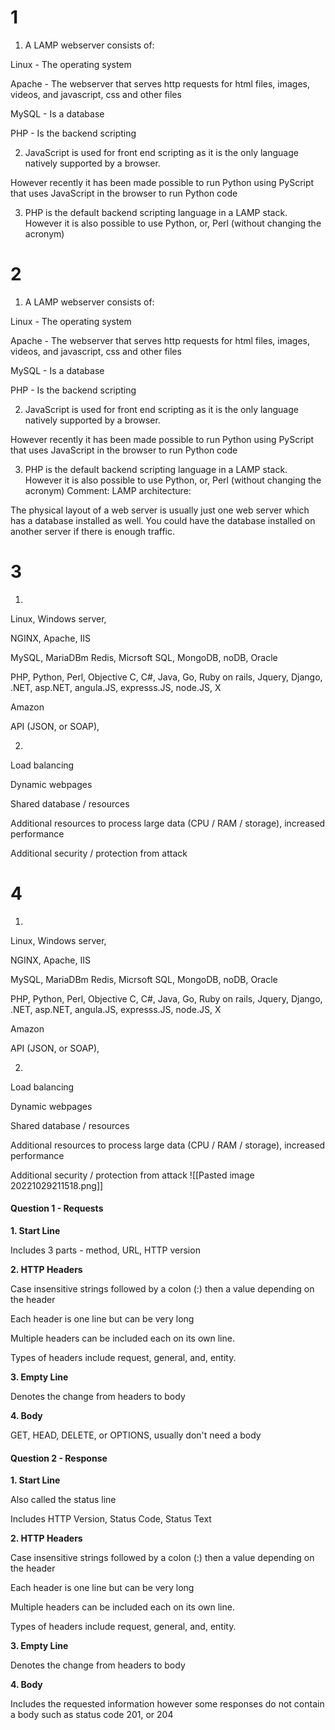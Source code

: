 # 1 
1. A LAMP webserver consists of:

Linux - The operating system

Apache - The webserver that serves http requests for html files, images, videos, and javascript, css and other files

MySQL - Is a database

PHP - Is the backend scripting 



2. JavaScript is used for front end scripting as it is the only language natively supported by a browser. 

However recently it has been made possible to run Python using PyScript that uses JavaScript in the browser to run Python code



3. PHP is the default backend scripting language in  a LAMP stack. However it is also possible to use Python, or, Perl (without changing the acronym)

# 2
1. A LAMP webserver consists of:

Linux - The operating system

Apache - The webserver that serves http requests for html files, images, videos, and javascript, css and other files

MySQL - Is a database

PHP - Is the backend scripting 



2. JavaScript is used for front end scripting as it is the only language natively supported by a browser. 

However recently it has been made possible to run Python using PyScript that uses JavaScript in the browser to run Python code



3. PHP is the default backend scripting language in  a LAMP stack. However it is also possible to use Python, or, Perl (without changing the acronym)
Comment:
LAMP architecture:

The physical layout of a web server is usually just one web server which has a database installed as well. You could have the database installed on another server if there is enough traffic.

# 3
1. 
Linux, Windows server,

NGINX, Apache, IIS

MySQL, MariaDBm Redis, Micrsoft SQL, MongoDB, noDB, Oracle

PHP, Python, Perl, Objective C, C#, Java, Go, Ruby on rails, Jquery, Django, .NET, asp.NET, angula.JS, expresss.JS, node.JS, X

Amazon 

API (JSON, or SOAP),



2. 

Load balancing

Dynamic webpages

Shared database / resources

Additional resources to process large data (CPU / RAM / storage), increased performance

Additional security / protection from attack

# 4
1. 
Linux, Windows server,

NGINX, Apache, IIS

MySQL, MariaDBm Redis, Micrsoft SQL, MongoDB, noDB, Oracle

PHP, Python, Perl, Objective C, C#, Java, Go, Ruby on rails, Jquery, Django, .NET, asp.NET, angula.JS, expresss.JS, node.JS, X

Amazon 

API (JSON, or SOAP),



2. 

Load balancing

Dynamic webpages

Shared database / resources

Additional resources to process large data (CPU / RAM / storage), increased performance

Additional security / protection from attack
![[Pasted image 20221029211518.png]]

#### Question 1 - Requests

**1. Start Line**

Includes 3 parts - method, URL, HTTP version

  

**2. HTTP Headers**

  

Case insensitive strings followed by a colon (:) then a value depending on the header

  

Each header is one line but can be very long

  

Multiple headers can be included each on its own line.

  

Types of headers include request, general, and, entity.

  

  

**3. Empty Line**

  

Denotes the change from headers to body

  

**4. Body**

  

GET, HEAD, DELETE, or OPTIONS, usually don't need a body 

  

#### Question 2 - Response

**1. Start Line**

Also called the status line

  

Includes HTTP Version, Status Code, Status Text

  

**2. HTTP Headers**

  

Case insensitive strings followed by a colon (:) then a value depending on the header

  

Each header is one line but can be very long

  

Multiple headers can be included each on its own line.

  

Types of headers include request, general, and, entity.

  

**3. Empty Line**

  

Denotes the change from headers to body

  

**4. Body**

  

Includes the requested information however some responses do not contain a body such as status code 201, or 204